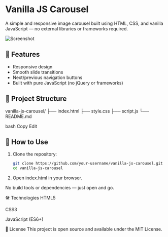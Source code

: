 # Vanilla JS Carousel

A simple and responsive image carousel built using HTML, CSS, and vanilla JavaScript — no external libraries or frameworks required.

![Screenshot](https://picsum.photos/seed/carousel/600/300)

## 🚀 Features

- Responsive design
- Smooth slide transitions
- Next/previous navigation buttons
- Built with pure JavaScript (no jQuery or frameworks)

## 📁 Project Structure

vanilla-js-carousel/
├── index.html
├── style.css
├── script.js
└── README.md

bash
Copy
Edit

## 🧪 How to Use

1. Clone the repository:
   ```bash
   git clone https://github.com/your-username/vanilla-js-carousel.git
   cd vanilla-js-carousel
2. Open index.html in your browser.

No build tools or dependencies — just open and go.

🛠 Technologies
HTML5

CSS3

JavaScript (ES6+)


📄 License
This project is open source and available under the MIT License.
